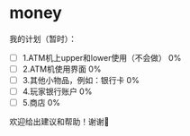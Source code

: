 # money


我的计划（暂时）：
- [ ] 1.ATM机上upper和lower使用（不会做） 0%
- [ ] 2.ATM机使用界面 0%
- [ ] 3.其他小物品，例如：银行卡 0%
- [ ] 4.玩家银行账户 0%
- [ ] 5.商店 0%

欢迎给出建议和帮助！谢谢🤭
